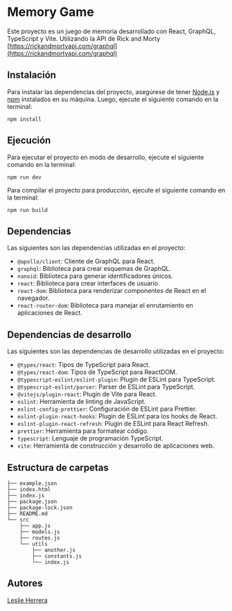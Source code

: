 # Memory Game

Este proyecto es un juego de memoria desarrollado con React, GraphQL, TypeScript y Vite.
Utilizando la API de Rick and Morty [https://rickandmortyapi.com/graphql](https://rickandmortyapi.com/graphql)

## Instalación

Para instalar las dependencias del proyecto, asegúrese de tener [Node.js](https://nodejs.org/) y [npm](https://www.npmjs.com/) instalados en su máquina. Luego, ejecute el siguiente comando en la terminal:

```
npm install
```

## Ejecución

Para ejecutar el proyecto en modo de desarrollo, ejecute el siguiente comando en la terminal:

```
npm run dev
```

Para compilar el proyecto para producción, ejecute el siguiente comando en la terminal:

```
npm run build
```

## Dependencias

Las siguientes son las dependencias utilizadas en el proyecto:

- `@apollo/client`: Cliente de GraphQL para React.
- `graphql`: Biblioteca para crear esquemas de GraphQL.
- `nanoid`: Biblioteca para generar identificadores únicos.
- `react`: Biblioteca para crear interfaces de usuario.
- `react-dom`: Biblioteca para renderizar componentes de React en el navegador.
- `react-router-dom`: Biblioteca para manejar el enrutamiento en aplicaciones de React.

## Dependencias de desarrollo

Las siguientes son las dependencias de desarrollo utilizadas en el proyecto:

- `@types/react`: Tipos de TypeScript para React.
- `@types/react-dom`: Tipos de TypeScript para ReactDOM.
- `@typescript-eslint/eslint-plugin`: Plugin de ESLint para TypeScript.
- `@typescript-eslint/parser`: Parser de ESLint para TypeScript.
- `@vitejs/plugin-react`: Plugin de Vite para React.
- `eslint`: Herramienta de linting de JavaScript.
- `eslint-config-prettier`: Configuración de ESLint para Prettier.
- `eslint-plugin-react-hooks`: Plugin de ESLint para los hooks de React.
- `eslint-plugin-react-refresh`: Plugin de ESLint para React Refresh.
- `prettier`: Herramienta para formatear código.
- `typescript`: Lenguaje de programación TypeScript.
- `vite`: Herramienta de construcción y desarrollo de aplicaciones web.

## Estructura de carpetas

```
├── example.json
├── index.html
├── index.js
├── package.json
├── package-lock.json
├── README.md
└── src
    ├── app.js
    ├── models.js
    ├── routes.js
    └── utils
        ├── another.js
        ├── constants.js
        └── index.js
```


## Autores

[Leslie Herrera](https://github.com/Dereemii)